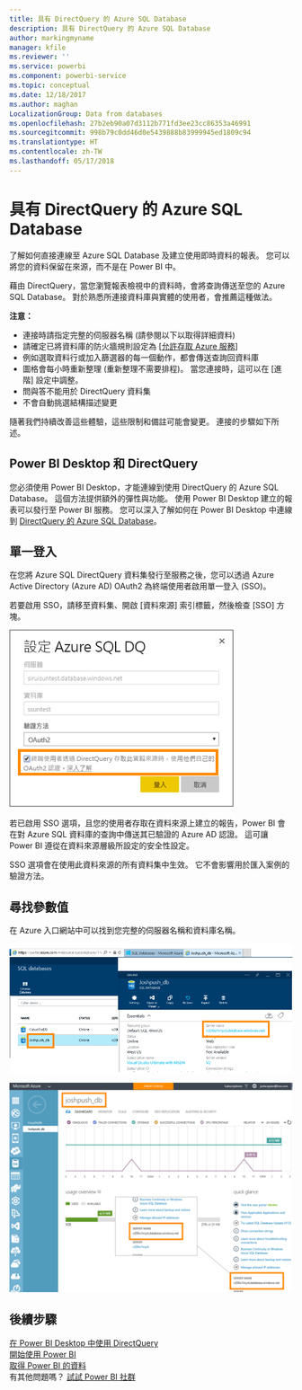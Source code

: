 ```yaml
---
title: 具有 DirectQuery 的 Azure SQL Database
description: 具有 DirectQuery 的 Azure SQL Database
author: markingmyname
manager: kfile
ms.reviewer: ''
ms.service: powerbi
ms.component: powerbi-service
ms.topic: conceptual
ms.date: 12/18/2017
ms.author: maghan
LocalizationGroup: Data from databases
ms.openlocfilehash: 27b2eb90a07d3112b771fd3ee23cc86353a46991
ms.sourcegitcommit: 998b79c0dd46d0e5439888b83999945ed1809c94
ms.translationtype: HT
ms.contentlocale: zh-TW
ms.lasthandoff: 05/17/2018
---
```

# <a name="azure-sql-database-with-directquery"></a>具有 DirectQuery 的 Azure SQL Database
了解如何直接連線至 Azure SQL Database 及建立使用即時資料的報表。 您可以將您的資料保留在來源，而不是在 Power BI 中。

藉由 DirectQuery，當您瀏覽報表檢視中的資料時，會將查詢傳送至您的 Azure SQL Database。 對於熟悉所連接資料庫與實體的使用者，會推薦這種做法。

**注意：**

* 連接時請指定完整的伺服器名稱 (請參閱以下以取得詳細資料)
* 請確定已將資料庫的防火牆規則設定為 [[允許存取 Azure 服務](https://msdn.microsoft.com/library/azure/ee621782.aspx)]
* 例如選取資料行或加入篩選器的每一個動作，都會傳送查詢回資料庫
* 圖格會每小時重新整理 (重新整理不需要排程)。 當您連接時，這可以在 [進階] 設定中調整。
* 問與答不能用於 DirectQuery 資料集
* 不會自動挑選結構描述變更

隨著我們持續改善這些體驗，這些限制和備註可能會變更。 連接的步驟如下所述。 

## <a name="power-bi-desktop-and-directquery"></a>Power BI Desktop 和 DirectQuery
您必須使用 Power BI Desktop，才能連線到使用 DirectQuery 的 Azure SQL Database。 這個方法提供額外的彈性與功能。 使用 Power BI Desktop 建立的報表可以發行至 Power BI 服務。 您可以深入了解如何在 Power BI Desktop 中連線到 [ DirectQuery 的 Azure SQL Database](desktop-use-directquery.md)。 

## <a name="single-sign-on"></a>單一登入

在您將 Azure SQL DirectQuery 資料集發行至服務之後，您可以透過 Azure Active Directory (Azure AD) OAuth2 為終端使用者啟用單一登入 (SSO)。 

若要啟用 SSO，請移至資料集、開啟 [資料來源] 索引標籤，然後檢查 [SSO] 方塊。

![設定 Azure SQL DQ 對話方塊](media/service-azure-sql-database-with-direct-connect/sso-dialog.png)

若已啟用 SSO 選項，且您的使用者存取在資料來源上建立的報告，Power BI 會在對 Azure SQL 資料庫的查詢中傳送其已驗證的 Azure AD 認證。 這可讓 Power BI 遵從在資料來源層級所設定的安全性設定。

SSO 選項會在使用此資料來源的所有資料集中生效。 它不會影響用於匯入案例的驗證方法。

## <a name="finding-parameter-values"></a>尋找參數值
在 Azure 入口網站中可以找到您完整的伺服器名稱和資料庫名稱。

![](media/service-azure-sql-database-with-direct-connect/azureportnew_update.png)

![](media/service-azure-sql-database-with-direct-connect/azureportal_update.png)

## <a name="next-steps"></a>後續步驟
[在 Power BI Desktop 中使用 DirectQuery](desktop-use-directquery.md)  
[開始使用 Power BI](service-get-started.md)  
[取得 Power BI 的資料](service-get-data.md)  
有其他問題嗎？ [試試 Power BI 社群](http://community.powerbi.com/)
